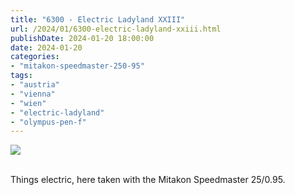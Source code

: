 ```yaml
---
title: "6300 - Electric Ladyland XXIII"
url: /2024/01/6300-electric-ladyland-xxiii.html
publishDate: 2024-01-20 18:00:00
date: 2024-01-20
categories:
- "mitakon-speedmaster-250-95"
tags:
- "austria"
- "vienna"
- "wien"
- "electric-ladyland"
- "olympus-pen-f"
---
```

<div class="container">
<div class="center"><a target="_blank" href="https://d25zfm9zpd7gm5.cloudfront.net/1200x1200/2020/20200727_075321_lr.jpg"><img class="webfeedsFeaturedVisual" src="https://d25zfm9zpd7gm5.cloudfront.net/0600x0600/2020/20200727_075321_lr.jpg" /></a></div>
</div>
<br />

Things electric, here taken with the Mitakon Speedmaster 25/0.95. 
